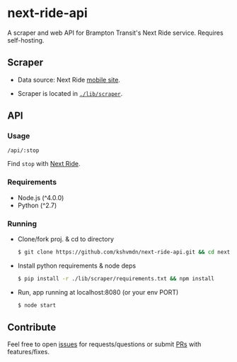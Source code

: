 # next-ride-api

A scraper and web API for Brampton Transit's Next Ride service. Requires self-hosting. 

## Scraper

- Data source: Next Ride [mobile site](http://nextride.brampton.ca/mob/SearchBy.aspx).

- Scraper is located in [`./lib/scraper`](lib/scraper).

## API

### Usage

```
/api/:stop
```

Find `stop` with [Next Ride](http://nextride.brampton.ca/RealTime.aspx).

### Requirements
- Node.js (^4.0.0)
- Python (^2.7)

### Running

- Clone/fork proj. & cd to directory
    
    ```sh
    $ git clone https://github.com/kshvmdn/next-ride-api.git && cd next-ride-api
    ```

- Install python requirements & node deps
    
    ```sh
    $ pip install -r ./lib/scraper/requirements.txt && npm install
    ```

- Run, app running at localhost:8080 (or your env PORT)

    ```sh
    $ node start
    ```

## Contribute

Feel free to open [issues](https://github.com/kshvmdn/next-ride-api/issues) for requests/questions or submit [PRs](https://github.com/kshvmdn/next-ride-api/pulls) with features/fixes.
